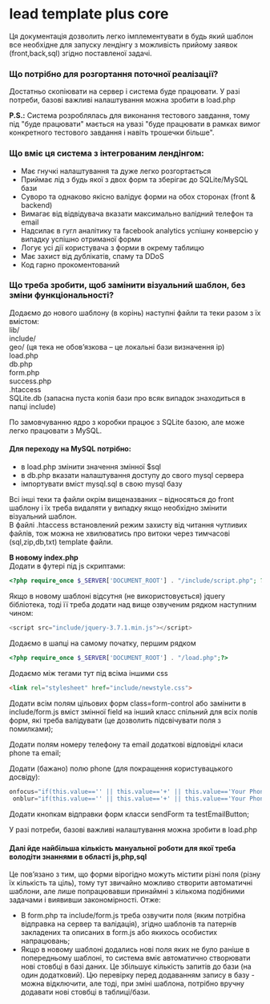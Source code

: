 # lead template plus core  

Ця документація дозволить легко імплементувати в будь який шаблон все необхідне для запуску лендінгу з можливість прийому заявок (front,back,sql) згідно поставленої задачі.  

### Що потрібно для розгортання поточної реалізації?
Достатньо скопіювати на сервер і система буде працювати.
У разі потреби, базові важливі налаштування можна зробити в load.php

**P.S.:** Система розроблялась для виконання тестового завдання, тому під "буде працювати" мається на увазі "буде працювати в рамках вимог конкретного тестового завдання і навіть трошечки більше".  

### Що вміє ця система з інтегрованим лендінгом:
- Має гнучкі налаштування та дуже легко розгортається
- Приймає лід з будь якої з двох форм та зберігає до SQLite/MySQL бази
- Суворо та однаково якісно валідує форми на обох сторонах (front & backend)  
- Вимагає від відвідувача вказати максимально валідний телефон та email  
- Надсилає в гугл аналітику та facebook analytics успішну конверсію у випадку успішно отриманої форми  
- Логує усі дії користувача з форми в окрему таблицю
- Має захист від дублікатів, спаму та DDoS
- Код гарно прокоментований

### Що треба зробити, щоб замінити візуальний шаблон, без зміни функціональності?
Додаємо до нового шаблону (в корінь) наступні файли та теки разом з їх вмістом:  
lib/  
include/  
geo/ (ця тека не обов’язкова – це локальні бази визначення ip)  
load.php  
db.php  
form.php  
success.php  
.htaccess  
SQLite.db (запасна пуста копія бази про всяк випадок знаходиться в папці include)  

По замовчуванню ядро з коробки працює з SQLite базою, але може легко працювати з MySQL.  
#### Для переходу на MySQL потрібно:  
- в load.php змінити значення змінної $sql 
- в db.php вказати налаштування доступу до свого mysql сервера  
- імпортувати вміст mysql.sql в свою mysql базу  

Всі інші теки та файли окрім вищеназваних – відносяться до front шаблону і їх треба видаляти у випадку якщо необхідно змінити  візуальний шаблон.  
В файлі .htaccess встановлений режим захисту  від читання чутливих файлів, тож можна не хвилюватись про витоки через тимчасові (sql,zip,db,txt) template файли.  


**В новому index.php**  
Додати в футері під js скриптами:
``` php
<?php require_once $_SERVER['DOCUMENT_ROOT'] . "/include/script.php"; ?>
```
Якщо в новому шаблоні відсутня (не використовується) jquery бібліотека, тоді її треба додати над вище озвученим рядком наступним чином:
``` js
<script src="include/jquery-3.7.1.min.js"></script>
```
Додаємо в шапці на самому початку, першим рядком  
``` php
<?php require_once $_SERVER['DOCUMENT_ROOT'] . "/load.php";?>
``` 
Додаємо між тегами <head>тут</head> під всіма іншими css  
``` html
<link rel="stylesheet" href="include/newstyle.css">
``` 
Додати всім полям цільових форм class=form-control або замінити в include/form.js вміст змінної field на інший класс спільний для всіх полів форм, які треба валідувати (це дозволить підсвічувати поля з помилками);  

Додати полям номеру телефону та email додаткові відповідні класи phone та  email;  

Додати (бажано) полю phone (для покращення користувацького досвіду):
``` js
onfocus="if(this.value=='' || this.value=='+' || this.value=='Your Phone')this.value='+'"
 onblur="if(this.value=='' || this.value=='+' || this.value=='Your Phone')this.value=''"
```
Додати кнопкам відправки форм класси sendForm та testEmailButton;  

У разі потреби, базові важливі налаштування можна зробити в load.php  


#### Далі йде найбільша кількість мануальної роботи для якої треба володіти знаннями в області js,php,sql  
Це пов’язано з тим, що форми вірогідно можуть містити різні поля (різну їх кількість та ціль), тому тут звичайно можливо створити автоматичні шаблони, але лише попрацювавши принаймні з кількома подібними задачами і виявивши закономірності. 
Отже:  
- В form.php та include/form.js треба озвучити поля (яким потрібна відправка на сервер та валідація), згідно шаблонів та патернів закладених та описаних в form.js або якихось особистих напрацювань;  
- Якщо в новому шаблоні додались нові поля яких не було раніше в попередньому шаблоні, то система вміє автоматично створювати нові стовбці в базі даних. Це збільшує кількість запитів до бази (на один додатковий). Цю перевірку перед додаванням запису в базу -  можна відключити, але тоді, при зміні шаблона, потрібно вручну додавати нові стовбці в таблиці/бази.  
